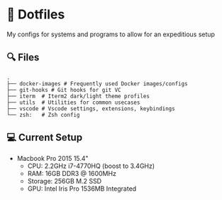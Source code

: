 # 📘 Dotfiles

My configs for systems and programs to allow for an expeditious setup

## 🔍 Files

```
.
├── docker-images # Frequently used Docker images/configs
├── git-hooks # Git hooks for git VC
├── iterm  # Iterm2 dark/light theme profiles
├── utils  # Utilities for common usecases
├── vscode # Vscode settings, extensions, keybindings
└── zsh:   # Zsh config
```

## 💻 Current Setup

- Macbook Pro 2015 15.4"
  - CPU: 2.2GHz i7-4770HQ (boost to 3.4GHz)
  - RAM: 16GB DDR3 @ 1600MHz
  - Storage: 256GB M.2 SSD
  - GPU: Intel Iris Pro 1536MB Integrated
